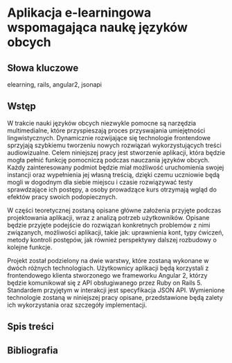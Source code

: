 # Aplikacja e-learningowa wspomagająca naukę języków obcych

## Słowa kluczowe

elearning, rails, angular2, jsonapi

## Wstęp

W trakcie nauki języków obcych niezwykle pomocne są narzędzia multimedialne, które przyspieszają proces przyswajania umiejętności lingwistycznych. Dynamicznie rozwijające się technologie frontendowe sprzyjają szybkiemu tworzeniu nowych rozwiązań wykorzystujących treści audiowizualne. Celem niniejszej pracy jest stworzenie aplikacji, która będzie mogła pełnić funkcję pomocniczą podczas nauczania języków obcych. Każdy zainteresowany podmiot będzie miał możliwość uruchomienia swojej instancji oraz wypełnienia jej własną treścią, dzięki czemu uczniowie będą mogli w dogodnym dla siebie miejscu i czasie rozwiązywać testy sprawdzające ich postępy, a osoby prowadzące kurs otrzymają wgląd do efektów pracy swoich podopiecznych.

W części teoretycznej zostaną opisane główne założenia przyjęte podczas projektowania aplikacji, wraz z analizą potrzeb użytkowników. Opisane będzie przyjęte podejście do rozwiązań konkretnych problemów z nimi związanych, możliwości aplikacji, takie jak: uprawnienia kont, typy ćwiczeń, metody kontroli postępów, jak również perspektywy dalszej rozbudowy o kolejne funkcje. 

Projekt został podzielony na dwie warstwy, które zostaną wykonane w dwóch różnych technologiach. Użytkownicy aplikacji będą korzystali z frontendowego klienta stworzonego we frameworku Angular 2, którzy będzie komunikował się z API obsługiwanego przez Ruby on Rails 5. Standardem przyjętym w interakcji jest specyfikacja JSON API. Wymienione technologie zostaną w niniejszej pracy opisane, przedstawione będą zalety ich wykorzystania oraz szczegóły implementacji. 

## Spis treści

## Bibliografia